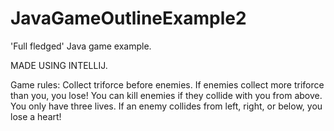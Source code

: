 # JavaGameOutlineExample2
'Full fledged' Java game example.

MADE USING INTELLIJ.

Game rules: Collect triforce before enemies. If enemies collect more triforce than you, you lose!
            You can kill enemies if they collide with you from above.
            You only have three lives. If an enemy collides from left, right, or below, you lose a heart!
